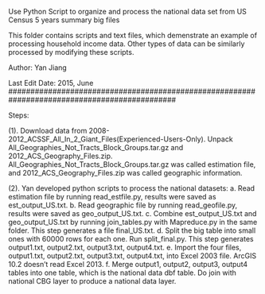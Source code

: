 Use Python Script to organize and process the national data set from US Census 5 years summary big files

This folder contains scripts and text files, which demenstrate an example of processing household income data. Other types of data can be similarly processed by modifying these scripts.

Author: Yan Jiang

Last Edit Date: 2015, June
##############################################################################################

Steps:

(1). Download data from 2008-2012_ACSSF_All_In_2_Giant_Files(Experienced-Users-Only). Unpack All_Geographies_Not_Tracts_Block_Groups.tar.gz and 2012_ACS_Geography_Files.zip. All_Geographies_Not_Tracts_Block_Groups.tar.gz was called estimation file, and 2012_ACS_Geography_Files.zip was called geographic information.

(2). Yan developed python scripts to process the national datasets:
a. Read estimation file by running read_estfile.py, results were saved as est_output_US.txt.
b. Read geographic file by running read_geofile.py, results were saved as geo_output_US.txt.
c. Combine est_output_US.txt and geo_output_US.txt by running join_tables.py with Mapreduce.py in the same folder. This step generates a file final_US.txt.
d. Split the big table into small ones with 60000 rows for each one. Run split_final.py. This step generates output1.txt, output2.txt, output3.txt, output4.txt. 
e. Import the four files, output1.txt, output2.txt, output3.txt, output4.txt, into Excel 2003 file. ArcGIS 10.2 doesn’t read Excel 2013.
f. Merge output1, output2, output3, output4 tables into one table, which is the national data dbf table. Do join with national CBG layer to produce a national data layer. 
